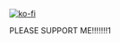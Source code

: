 [![ko-fi](https://ko-fi.com/img/githubbutton_sm.svg)](https://ko-fi.com/O4O515DIW5)




PLEASE SUPPORT ME!!!!!!!1
